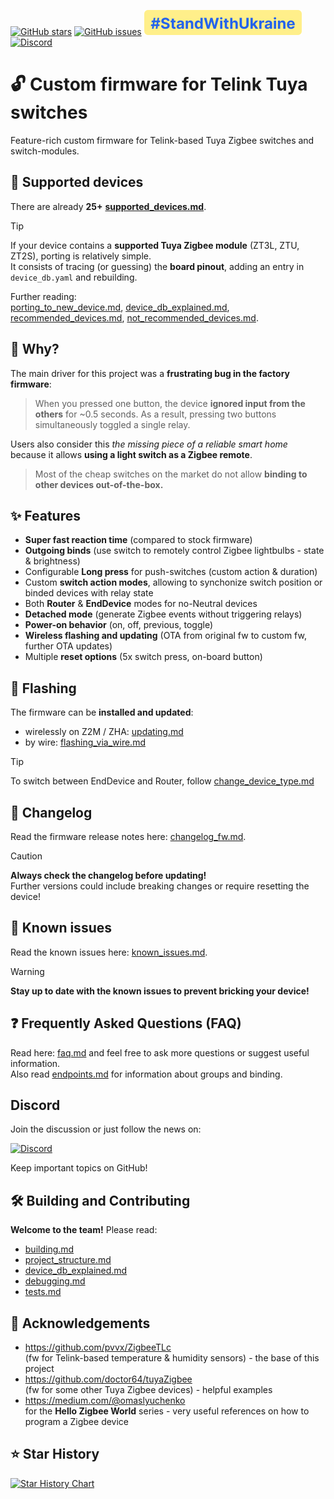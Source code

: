 [![GitHub stars](https://img.shields.io/github/stars/romasku/tuya-zigbee-switch.svg?style=flat&label=Stars&color=yellow)](https://github.com/romasku/tuya-zigbee-switch/stargazers)
[![GitHub issues](https://img.shields.io/github/issues/romasku/tuya-zigbee-switch.svg?label=Issues)](https://github.com/romasku/tuya-zigbee-switch/issues)
[![StandWithUkraine](https://raw.githubusercontent.com/vshymanskyy/StandWithUkraine/main/badges/StandWithUkraine.svg)](https://github.com/vshymanskyy/StandWithUkraine/blob/main/docs/README.md)
[![Discord](https://img.shields.io/discord/1405486711412359278.svg?logo=discord&logoColor=white&label=Chat&color=blue)](https://discord.gg/4HAg2Fr565)


# 🔓 Custom firmware for Telink Tuya switches

Feature-rich custom firmware for Telink-based Tuya Zigbee switches and switch-modules.  

## 🔌 Supported devices

There are already **25+** [**supported_devices.md**](./docs/supported_devices.md).  
  
> [!TIP]   
> If your device contains a **supported Tuya Zigbee module** (ZT3L, ZTU, ZT2S), porting is relatively simple.  
> It consists of tracing (or guessing) the **board pinout**, adding an entry in `device_db.yaml` and rebuilding. 
>  
> Further reading:  
> [porting_to_new_device.md](./docs/porting_to_new_device.md), [device_db_explained.md](./docs/device_db_explained.md),  
> [recommended_devices.md](./docs/recommended_devices.md), [not_recommended_devices.md](./docs/not_recommended_devices.md).

## 🤔 Why?

The main driver for this project was a **frustrating bug in the factory firmware**:  
> When you pressed one button, the device **ignored input from the others** for ~0.5 seconds. As a result, pressing two buttons simultaneously toggled a single relay.

Users also consider this *the missing piece of a reliable smart home* because it allows **using a light switch as a Zigbee remote**.  
> Most of the cheap switches on the market do not allow **binding to other devices out-of-the-box.** 

## ✨ Features

- **Super fast reaction time** (compared to stock firmware)
- **Outgoing binds** (use switch to remotely control Zigbee lightbulbs - state & brightness)
- Configurable **Long press** for push-switches (custom action & duration)
- Custom **switch action modes**, allowing to synchonize switch position or binded devices with relay state
- Both **Router** & **EndDevice** modes for no-Neutral devices
- **Detached mode** (generate Zigbee events without triggering relays)
- **Power-on behavior** (on, off, previous, toggle)
- **Wireless flashing and updating** (OTA from original fw to custom fw, further OTA updates)
- Multiple **reset options** (5x switch press, on-board button)

## 📲 Flashing

The firmware can be **installed and updated**:
- wirelessly on Z2M / ZHA: [updating.md](./docs/updating.md)
- by wire: [flashing_via_wire.md](./docs/flashing_via_wire.md)

> [!TIP]  
> To switch between EndDevice and Router, follow [change_device_type.md](./docs/change_device_type.md)

## 📝 Changelog

Read the firmware release notes here: [changelog_fw.md](./docs/changelog_fw.md).  

> [!CAUTION]  
> **Always check the changelog before updating!**  
> Further versions could include breaking changes or require resetting the device!

## 🚨 ️Known issues

Read the known issues here: [known_issues.md](./docs/known_issues.md).

> [!WARNING]  
> **Stay up to date with the known issues to prevent bricking your device!**

## ❓ Frequently Asked Questions (FAQ)

Read here: [faq.md](./docs/faq.md) and feel free to ask more questions or suggest useful information.  
Also read [endpoints.md](./docs/endpoints.md) for information about groups and binding.

## Discord

Join the discussion or just follow the news on:  

[![Discord](https://discord.com/api/guilds/1405486711412359278/widget.png?style=banner3)](https://discord.gg/4HAg2Fr565)  

Keep important topics on GitHub!

## 🛠️ Building and Contributing

**Welcome to the team!** Please read:  
- [building.md](./docs/building.md)
- [project_structure.md](./docs/project_structure.md)
- [device_db_explained.md](./docs/device_db_explained.md)
- [debugging.md](./docs/debugging.md)
- [tests.md](./docs/tests.md)

## 🙏 Acknowledgements

- https://github.com/pvvx/ZigbeeTLc  
(fw for Telink-based temperature & humidity sensors) - the base of this project
- https://github.com/doctor64/tuyaZigbee  
(fw for some other Tuya Zigbee devices) - helpful examples
- https://medium.com/@omaslyuchenko  
for the **Hello Zigbee World** series - very useful references on how to program a Zigbee device

## ⭐ Star History

<a href="https://www.star-history.com/#romasku/tuya-zigbee-switch&Date">
 <picture>
   <source media="(prefers-color-scheme: dark)" srcset="https://api.star-history.com/svg?repos=romasku/tuya-zigbee-switch&type=Date&theme=dark" />
   <source media="(prefers-color-scheme: light)" srcset="https://api.star-history.com/svg?repos=romasku/tuya-zigbee-switch&type=Date" />
   <img alt="Star History Chart" src="https://api.star-history.com/svg?repos=romasku/tuya-zigbee-switch&type=Date" />
 </picture>
</a>
